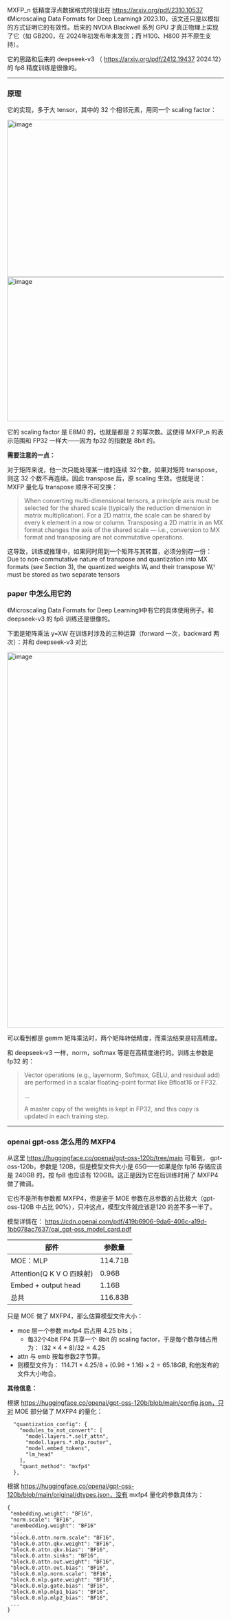 
MXFP_n 低精度浮点数据格式的提出在 https://arxiv.org/pdf/2310.10537 《Microscaling Data Formats for Deep Learning》 2023.10，该文还只是以模拟的方式证明它的有效性。后来的 NVDIA Blackwell 系列 GPU 才真正物理上实现了它（如 GB200，在 2024年初发布年末发货；而 H100、H800 并不原生支持）。

它的思路和后来的 deepseek-v3 （ https://arxiv.org/pdf/2412.19437 2024.12）的 fp8 精度训练是很像的。

----

### 原理

它的实现，多于大 tensor，其中的 32 个相邻元素，用同一个 scaling factor：

<img width="826" height="366" alt="image" src="https://github.com/user-attachments/assets/df7e9ed6-c8d7-4c38-9e1b-a44913b0ffdb" />

<img width="1170" height="336" alt="image" src="https://github.com/user-attachments/assets/923b279d-a6d2-429d-976f-c52334ebe379" />

它的 scaling factor 是 E8M0 的，也就是都是 2 的幂次数。这使得 MXFP_n 的表示范围和 FP32 一样大——因为 fp32 的指数是 8bit 的。

**需要注意的一点：**

对于矩阵来说，他一次只能处理某一维的连续 32个数，如果对矩阵 transpose，则这 32 个数不再连续。因此 transpose 后，原 scaling 生效。也就是说： MXFP 量化与 transpose 顺序不可交换：

> When converting multi-dimensional tensors, a principle axis must be selected for the shared scale
(typically the reduction dimension in matrix multiplication). For a 2D matrix, the scale can be shared
by every k element in a row or column. Transposing a 2D matrix in an MX format changes the axis
of the shared scale — i.e., conversion to MX format and transposing are not commutative operations.

这导致，训练或推理中，如果同时用到一个矩阵与其转置，必须分别存一份：
Due to non-commutative nature of transpose and quantization into MX formats (see Section 3), the quantized weights Wᵢ and their transpose Wᵢᵀ must be stored as two separate tensors

### paper 中怎么用它的

《Microscaling Data Formats for Deep Learning》中有它的具体使用例子。和 deepseek-v3 的 fp8 训练还是很像的。

下面是矩阵乘法 y=XW 在训练时涉及的三种运算（forward 一次，backward 两次）：并和 deepseek-v3 对比

<img width="1130" height="874" alt="image" src="https://github.com/user-attachments/assets/012790d8-38df-4957-bb04-7586267dadf7" />

可以看到都是 gemm 矩阵乘法时，两个矩阵转低精度，而乘法结果是较高精度。

和 deepseek-v3 一样，norm，softmax 等是在高精度进行的。训练主参数是 fp32 的：
> Vector operations (e.g., layernorm, Softmax, GELU, and residual add) are performed in a scalar floating-point format like Bfloat16 or FP32.
>
> ...
> 
> A master copy of the weights is kept in FP32, and this copy is updated in each training step. 

----

### openai gpt-oss 怎么用的 MXFP4

从这里 https://huggingface.co/openai/gpt-oss-120b/tree/main 可看到， gpt-oss-120b，参数是 120B，但是模型文件大小是 65G——如果是你 fp16 存储应该是 240GB 的，按 fp8 也应该有 120GB。这正是因为它在后训练时用了 MXFP4 做了微调。

它也不是所有参数都 MXFP4，但是鉴于 MOE 参数在总参数的占比极大（gpt-oss-120B 中占比 90%），只冲这点，模型文件就应该是120 的差不多一半了。

模型详情在： https://cdn.openai.com/pdf/419b6906-9da6-406c-a19d-1bb078ac7637/oai_gpt-oss_model_card.pdf

| 部件  | 参数量 |
| -------- | ------- |
| MOE：MLP | 114.71B |
| Attention(Q K V O 四映射) | 0.96B |
| Embed + output head | 1.16B |
| 总共 | 116.83B |

只是 MOE 做了 MXFP4，那么估算模型文件大小：
- moe 层一个参数 mxfp4 后占用 4.25 bits；
  - 每32个4bit FP4 共享一个 8bit 的 scaling factor，于是每个数存储占用为： $(32 \times 4 + 8) / 32 = 4.25$
- attn 与 emb 按每参数2字节算。
- 则模型文件为： $114.71 \times 4.25 / 8 + (0.96+1.16) \times 2 = 65.18 GB$, 和他发布的文件大小吻合。

**其他信息：**

根据 https://huggingface.co/openai/gpt-oss-120b/blob/main/config.json，只对 MOE 部分做了 MXFP4 的量化：
```
  "quantization_config": {
    "modules_to_not_convert": [
      "model.layers.*.self_attn",
      "model.layers.*.mlp.router",
      "model.embed_tokens",
      "lm_head"
    ],
    "quant_method": "mxfp4"
  },
```

根据 https://huggingface.co/openai/gpt-oss-120b/blob/main/original/dtypes.json，没有 mxfp4 量化的参数具体为：
```
{
 "embedding.weight": "BF16",
 "norm.scale": "BF16",
 "unembedding.weight": "BF16"
  ...
 "block.0.attn.norm.scale": "BF16",
 "block.0.attn.qkv.weight": "BF16",
 "block.0.attn.qkv.bias": "BF16",
 "block.0.attn.sinks": "BF16",
 "block.0.attn.out.weight": "BF16",
 "block.0.attn.out.bias": "BF16",
 "block.0.mlp.norm.scale": "BF16",
 "block.0.mlp.gate.weight": "BF16",
 "block.0.mlp.gate.bias": "BF16",
 "block.0.mlp.mlp1_bias": "BF16",
 "block.0.mlp.mlp2_bias": "BF16",
 ...
}
```
